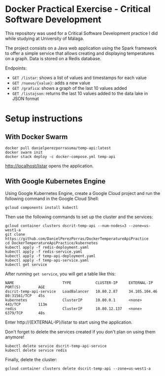 # Docker Practical Exercise - Critical Software Development

This repository was used for a Critical Software Development practice I did while studying at University of Málaga.

The project consists on a Java web application using the Spark framework to offer a simple service that allows creating and displaying temperatures on a graph. Data is stored on a Redis database.

Endpoints:

*   `GET /listar`: shows a list of values and timestamps for each value
*   `GET /nuevo/{value}`: adds a new value
*   `GET /grafica`: shows a graph of the last 10 values added
*   `GET /listajson`: returns the last 10 values added to the data lake in JSON format

# Setup instructions

## With Docker Swarm

```
docker pull danielperezporrasuma/temp-api:latest
docker swarm init
docker stack deploy -c docker-compose.yml temp-api
```

[http://localhost/listar](http://localhost/listar) opens the application.

## With Google Kubernetes Engine

Using Google Kubernetes Engine, create a Google Cloud project and run the following command in the Google Cloud Shell:

```
gcloud components install kubectl
```

Then use the following commands to set up the cluster and the services:

```
gcloud container clusters dscrit-temp-api --num-nodes=3 --zone=us-west1-a
git clone https://github.com/DanielPerezPorras/DockerTemperatureApiPractice
cd DockerTemperatureApiPractice/kubernetes
kubectl apply -f redis-deployment.yaml
kubectl apply -f redis-service.yaml
kubectl apply -f temp-api-deployment.yaml
kubectl apply -f temp-api-service.yaml
kubectl get service
```

After running `get service`, you will get a table like this:

```
NAME                      TYPE           CLUSTER-IP     EXTERNAL-IP     PORT(S)        AGE
dscrit-temp-api-service   LoadBalancer   10.80.2.87     34.105.104.46   80:31561/TCP   45s
kubernetes                ClusterIP      10.80.0.1      <none>          443/TCP        113m
redis                     ClusterIP      10.80.12.137   <none>          6379/TCP       48s
```

Enter http://{EXTERNAL-IP}/listar to start using the application.

Don't forget to delete the services created if you don't plan on using them anymore!

```
kubectl delete service dscrit-temp-api-service
kubectl delete service redis
```

Finally, delete the cluster:

```
gcloud container clusters delete dscrit-temp-api --zone=us-west1-a
```